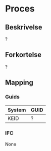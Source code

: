 # Proces

## Beskrivelse

?

## Forkortelse

?

## Mapping

### Guids

| System | GUID |
| ------ | ---- |
| KEID   | ?    |

### IFC

None
